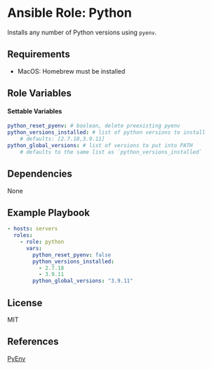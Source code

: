 # Ansible Role: Python

Installs any number of Python versions using `pyenv`.

## Requirements

- MacOS: Homebrew must be installed

## Role Variables

#### Settable Variables
```yaml
python_reset_pyenv: # boolean, delete preexisting pyenv
python_versions_installed: # list of python versions to install
    # defaults: [2.7.18,3.9.11]
python_global_versions: # list of versions to put into PATH
    # defaults to the same list as `python_versions_installed`
```

## Dependencies

None

## Example Playbook
```yaml
- hosts: servers
  roles:
    - role: python
      vars:
        python_reset_pyenv: false
        python_versions_installed:
          - 2.7.18
          - 3.9.11
        python_global_versions: "3.9.11"
```

## License

MIT

## References

[PyEnv](https://github.com/pyenv/pyenv)
